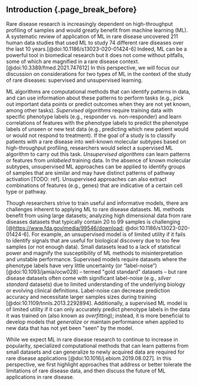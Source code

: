 ## Introduction {.page_break_before}

Rare disease research is increasingly dependent on high-throughput profiling of samples and would greatly benefit from machine learning (ML). 
A systematic review of application of ML in rare disease uncovered 211 human data studies that used ML to study 74 different rare diseases over the last 10 years.[@doi:10.1186/s13023-020-01424-6] 
Indeed, ML can be a powerful tool in biomedical research but it does not come without pitfalls, some of which are magnified in a rare disease context.[@doi:10.3389/fmed.2021.747612]
In this perspective, we will focus our discussion on considerations for two types of ML in the context of the study of rare diseases: supervised and unsupervised learning.

ML algorithms are computational methods that can identify patterns in data, and can use information about these patterns to perform tasks (e.g., pick out important data points or predict outcomes when they are not yet known, among other tasks). 
_Supervised algorithms_ require training data with specific phenotype labels (e.g., responder vs. non-responder) and learn correlations of features with the phenotype labels to predict the phenotype labels of unseen or new test data (e.g., predicting which new patient would or would not respond to treatment).
If the goal of a study is to classify patients with a rare disease into well-known molecular subtypes based on high-throughput profiling, researchers would select a supervised ML algorithm to carry out this task. 
_Unsupervised algorithms_ can learn patterns or features from _unlabeled_ training data.
In the absence of known molecular subtypes, unsupervised ML approaches can be applied to identify groups of samples that are similar and may have distinct patterns of pathway activation [TODO: ref].
Unsupervised approaches can also extract combinations of features (e.g., genes) that are indicative of a certain cell type or pathway.

Though researchers strive to train useful and informative models, there are challenges inherent to applying ML to rare disease datasets. 
ML methods benefit from using large datasets; analyzing high dimensional data from rare diseases datasets that typically contain 20 to 99 samples is challenging [@https://www.fda.gov/media/99546/download; @doi:10.1186/s13023-020-01424-6].
For example, an unsupervised model is of limited utility if it fails to identify signals that are useful for biological discovery due to too few samples (or not enough data).
Small datasets lead to a lack of statistical power and magnify the susceptibility of ML methods to misinterpretation and unstable performance.
Supervised models require datasets where the phenotype labels have very little uncertainty (or “label-noise”) [@doi:10.1093/jamia/ocw028] – termed "gold standard" datasets – but rare disease datasets often come with significant label-noise (e.g., _silver standard_ datasets) due to limited understanding of the underlying biology or evolving clinical definitions. 
Label-noise can decrease prediction accuracy and necessitate larger samples sizes during training [@doi:10.1109/tnnls.2013.2292894].
Additionally, a supervised ML model is of limited utility if it can only accurately predict phenotype labels in the data it was trained on (also known as _overfitting_); instead, it is more beneficial to develop models that _generalize_ or maintain performance when applied to new data that has not yet been "seen" by the model.

While we expect ML in rare disease research to continue to increase in popularity, specialized computational methods that can learn patterns from small datasets and can generalize to newly acquired data are required for rare disease applications [@doi:10.1016/j.ebiom.2019.08.027]. 
In this perspective, we first highlight approaches that address or better tolerate the limitations of rare disease data, and then discuss the future of ML applications in rare disease.

